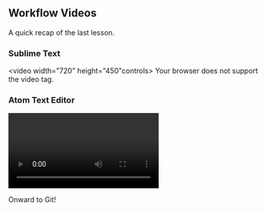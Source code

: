 ## Workflow Videos

A quick recap of the last lesson.

### Sublime Text
<video width="720" height="450"controls>
  <source src="https://s3-us-west-2.amazonaws.com/wwcode-webdev/sublime.mov" type="video/mov">
  <source src="https://s3-us-west-2.amazonaws.com/wwcode-webdev/sublime.mp4" type="video/mp4">
  Your browser does not support the video tag.
</video>


### Atom Text Editor
<video controls>
  <source src="https://s3-us-west-2.amazonaws.com/wwcode-webdev/atom.mov" type="video/mov">
  <source src="https://s3-us-west-2.amazonaws.com/wwcode-webdev/atom.mp4" type="video/mp4">
  Your browser does not support the video tag.
</video>

<p class="closing">Onward to Git!</p>